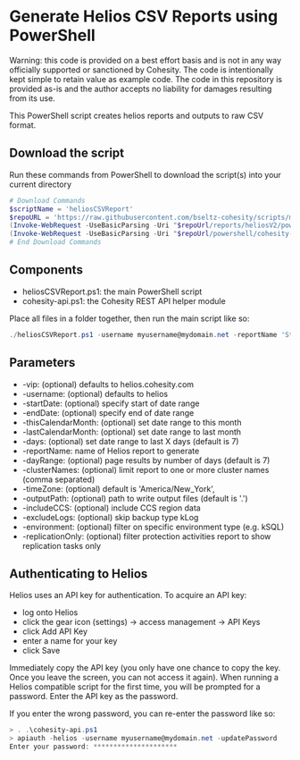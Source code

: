 # Generate Helios CSV Reports using PowerShell

Warning: this code is provided on a best effort basis and is not in any way officially supported or sanctioned by Cohesity. The code is intentionally kept simple to retain value as example code. The code in this repository is provided as-is and the author accepts no liability for damages resulting from its use.

This PowerShell script creates helios reports and outputs to raw CSV format.

## Download the script

Run these commands from PowerShell to download the script(s) into your current directory

```powershell
# Download Commands
$scriptName = 'heliosCSVReport'
$repoURL = 'https://raw.githubusercontent.com/bseltz-cohesity/scripts/master'
(Invoke-WebRequest -UseBasicParsing -Uri "$repoUrl/reports/heliosV2/powershell/$scriptName/$scriptName.ps1").content | Out-File "$scriptName.ps1"; (Get-Content "$scriptName.ps1") | Set-Content "$scriptName.ps1"
(Invoke-WebRequest -UseBasicParsing -Uri "$repoUrl/powershell/cohesity-api/cohesity-api.ps1").content | Out-File cohesity-api.ps1; (Get-Content cohesity-api.ps1) | Set-Content cohesity-api.ps1
# End Download Commands
```

## Components

* heliosCSVReport.ps1: the main PowerShell script
* cohesity-api.ps1: the Cohesity REST API helper module

Place all files in a folder together, then run the main script like so:

```powershell
./heliosCSVReport.ps1 -username myusername@mydomain.net -reportName 'Storage Consumption by Objects'
```

## Parameters

* -vip: (optional) defaults to helios.cohesity.com
* -username: (optional) defaults to helios
* -startDate: (optional) specify start of date range
* -endDate: (optional) specify end of date range
* -thisCalendarMonth: (optional) set date range to this month
* -lastCalendarMonth: (optional) set date range to last month
* -days: (optional) set date range to last X days (default is 7)
* -reportName: name of Helios report to generate
* -dayRange: (optional) page results by number of days (default is 7)
* -clusterNames: (optional) limit report to one or more cluster names (comma separated)
* -timeZone: (optional) default is 'America/New_York',
* -outputPath: (optional) path to write output files (default is '.')
* -includeCCS: (optional) include CCS region data
* -excludeLogs: (optional) skip backup type kLog
* -environment: (optional) filter on specific environment type (e.g. kSQL)
* -replicationOnly: (optional) filter protection activities report to show replication tasks only

## Authenticating to Helios

Helios uses an API key for authentication. To acquire an API key:

* log onto Helios
* click the gear icon (settings) -> access management -> API Keys
* click Add API Key
* enter a name for your key
* click Save

Immediately copy the API key (you only have one chance to copy the key. Once you leave the screen, you can not access it again). When running a Helios compatible script for the first time, you will be prompted for a password. Enter the API key as the password.

If you enter the wrong password, you can re-enter the password like so:

```powershell
> . .\cohesity-api.ps1
> apiauth -helios -username myusername@mydomain.net -updatePassword
Enter your password: *********************
```

